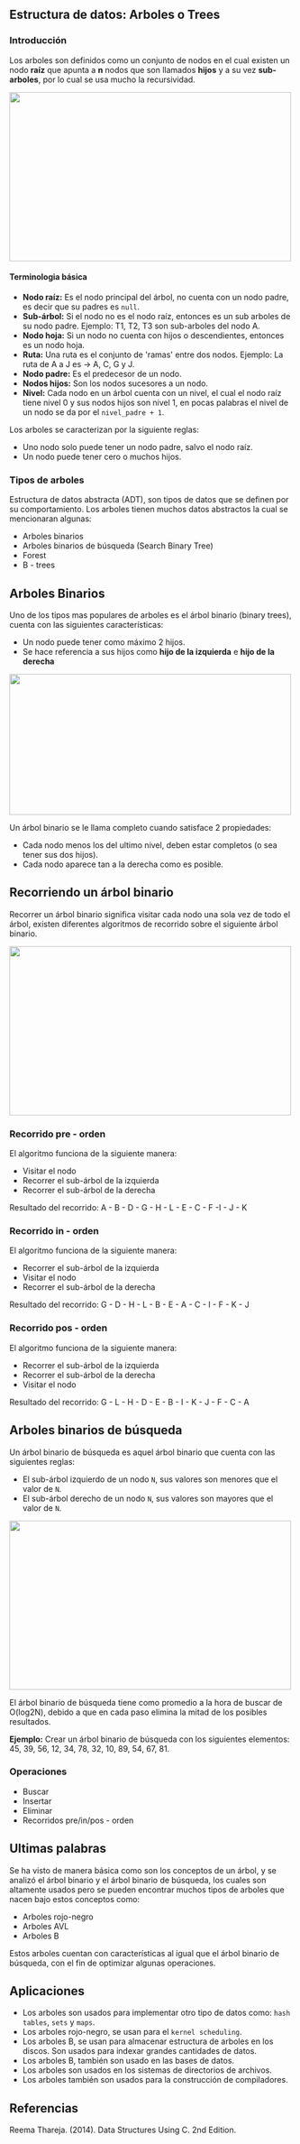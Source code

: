 ## Estructura de datos: Arboles o Trees

### Introducción
Los arboles son definidos como un conjunto de nodos en el cual existen un nodo **raíz**  que apunta a **n** nodos que son llamados **hijos** y a su vez **sub-arboles**, por lo cual se usa mucho la recursividad.

<img src="https://i.ibb.co/ZKhB9xb/Screen-Shot-2019-01-09-at-11-24-06.png" width="500" height="300">

#### Terminologia básica

 - **Nodo raíz:** Es el nodo principal del árbol, no cuenta con un nodo padre, es decir que su padres es `null`.
 - **Sub-árbol:** Si el nodo no es el nodo raíz, entonces es un sub arboles de su nodo padre. Ejemplo: T1, T2, T3 son sub-arboles del nodo A.
 - **Nodo hoja:** Si un nodo no cuenta con hijos o descendientes, entonces es un nodo hoja.
 - **Ruta:** Una ruta es el conjunto de 'ramas' entre dos nodos. Ejemplo: La ruta de A a J es -> A, C, G y J.
 - **Nodo padre:** Es el predecesor de un nodo.
 - **Nodos hijos:** Son los nodos sucesores a un nodo.
 - **Nivel:** Cada nodo en un árbol cuenta con un nivel, el cual el nodo raíz tiene nivel 0 y sus nodos hijos son nivel 1, en pocas palabras el nivel de un nodo se da por el `nivel_padre + 1`.

Los arboles se caracterizan por la siguiente reglas:
- Uno nodo solo puede tener un nodo padre, salvo el nodo raíz.
- Un nodo puede tener cero o muchos hijos.

### Tipos de arboles
Estructura de datos abstracta (ADT), son tipos de datos que se definen por su comportamiento. Los arboles tienen muchos datos abstractos la cual se mencionaran algunas:
 - Arboles binarios
 - Arboles binarios de búsqueda (Search Binary Tree)
 - Forest
 - B - trees

## Arboles Binarios
Uno de los tipos mas populares de arboles es el árbol binario (binary trees), cuenta con las siguientes características:

- Un nodo puede tener como máximo 2 hijos.
- Se hace referencia a sus hijos como **hijo de la izquierda**  e **hijo de la derecha**

<img src="https://i.ibb.co/kK9kfZQ/Screen-Shot-2019-01-09-at-14-18-25.png" width="500" height="250">

Un árbol binario se le llama completo cuando satisface 2 propiedades: 

- Cada nodo menos los del ultimo nivel, deben estar completos (o sea tener sus dos hijos).
- Cada nodo aparece tan a la derecha como es posible.

## Recorriendo un árbol binario

Recorrer un árbol binario significa visitar cada nodo una sola vez de todo el árbol, existen diferentes algoritmos de recorrido sobre el siguiente árbol binario.

<img src="https://i.ibb.co/BKCV66Q/Screen-Shot-2019-01-09-at-14-26-15.png" width="500" height="300">

### Recorrido pre - orden
El algoritmo funciona de la siguiente manera:

- Visitar el nodo
- Recorrer el sub-árbol de la izquierda
- Recorrer el sub-árbol de la derecha

Resultado del recorrido: A - B - D - G - H - L - E - C - F -I - J - K
### Recorrido in - orden
El algoritmo funciona de la siguiente manera:

- Recorrer el sub-árbol de la izquierda
- Visitar el nodo
- Recorrer el sub-árbol de la derecha

Resultado del recorrido: G - D - H - L - B - E - A - C - I - F - K - J
### Recorrido pos - orden
El algoritmo funciona de la siguiente manera:

- Recorrer el sub-árbol de la izquierda
- Recorrer el sub-árbol de la derecha
- Visitar el nodo

Resultado del recorrido: G - L - H - D - E - B - I - K - J - F - C - A

## Arboles binarios de búsqueda
Un árbol binario de búsqueda es aquel árbol binario que cuenta con las siguientes reglas:

- El sub-árbol izquierdo de un nodo `N`, sus valores son menores que el valor de `N`.
- El sub-árbol derecho de un nodo `N`, sus valores son mayores que el valor de `N`.

<img src="https://i.ibb.co/gdGk20P/Screen-Shot-2019-01-11-at-09-52-52.png" width="500" height="300">

El árbol binario de búsqueda tiene como promedio a la hora de buscar de O(log2N), debido a que en cada paso elimina la mitad de los posibles resultados.

**Ejemplo:** Crear un árbol binario de búsqueda con los siguientes elementos: 45, 39, 56, 12, 34, 78, 32, 10, 89, 54, 67, 81.

### Operaciones

- Buscar
- Insertar
- Eliminar
- Recorridos pre/in/pos - orden

## Ultimas palabras
Se ha visto de manera básica como son los conceptos de un árbol, y se analizó el árbol binario y el árbol binario de búsqueda, los cuales son altamente usados pero se pueden encontrar muchos tipos de arboles que nacen bajo estos conceptos como:

- Arboles rojo-negro
- Arboles AVL
- Arboles B

Estos arboles cuentan con características al igual que el árbol binario de búsqueda, con el fin de optimizar algunas operaciones.

## Aplicaciones

- Los arboles son usados para implementar otro tipo de datos como: `hash tables`, `sets` y `maps`.
- Los arboles rojo-negro, se usan para el `kernel scheduling`.
- Los arboles B, se usan para almacenar estructura de arboles en los discos. Son usados para indexar grandes cantidades de datos.
- Los arboles B, también son usado en las bases de datos.
- Los arboles son usados en los sistemas de directorios de archivos.
- Los arboles también son usados para la construcción de compiladores.

## Referencias
Reema Thareja. (2014). Data Structures Using C. 2nd Edition.

